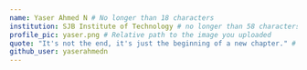 ```yaml
---
name: Yaser Ahmed N # No longer than 18 characters
institution: SJB Institute of Technology # no longer than 58 characters
profile_pic: yaser.png # Relative path to the image you uploaded
quote: "It's not the end, it's just the beginning of a new chapter." # No longer than 100 characters
github_user: yaserahmedn
---
```


